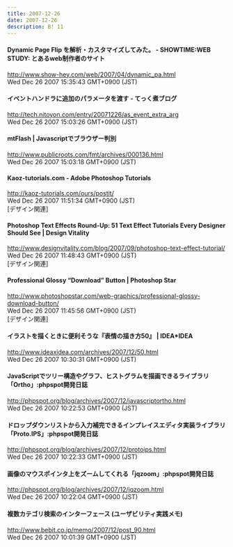 ```yaml
---
title: 2007-12-26
date: 2007-12-26
description: B! 11
---
```


#### Dynamic Page Flip を解析・カスタマイズしてみた。 - SHOWTIME:WEB STUDY: とあるweb制作者のサイト
http://www.show-hey.com/web/2007/04/dynamic_pa.html<br>
Wed Dec 26 2007 15:35:43 GMT+0900 (JST)<br>


#### イベントハンドラに追加のパラメータを渡す - てっく煮ブログ
http://tech.nitoyon.com/entry/20071226/as_event_extra_arg<br>
Wed Dec 26 2007 15:03:26 GMT+0900 (JST)<br>


#### mtFlash | Javascriptでブラウザー判別
http://www.publicroots.com/fmt/archives/000136.html<br>
Wed Dec 26 2007 15:03:18 GMT+0900 (JST)<br>


#### Kaoz-tutorials.com - Adobe Photoshop Tutorials
http://kaoz-tutorials.com/ours/postit/<br>
Wed Dec 26 2007 11:51:34 GMT+0900 (JST)<br>
[デザイン関連]


#### Photoshop Text Effects Round-Up: 51 Text Effect Tutorials Every Designer Should See | Design Vitality
http://www.designvitality.com/blog/2007/09/photoshop-text-effect-tutorial/<br>
Wed Dec 26 2007 11:48:43 GMT+0900 (JST)<br>
[デザイン関連]


#### Professional Glossy “Download” Button | Photoshop Star
http://www.photoshopstar.com/web-graphics/professional-glossy-download-button/<br>
Wed Dec 26 2007 11:45:56 GMT+0900 (JST)<br>
[デザイン関連]


#### イラストを描くときに便利そうな『表情の描き方50』 | IDEA*IDEA
http://www.ideaxidea.com/archives/2007/12/50.html<br>
Wed Dec 26 2007 10:30:31 GMT+0900 (JST)<br>


#### JavaScriptでツリー構造やグラフ、ヒストグラムを描画できるライブラリ「Ortho」:phpspot開発日誌
http://phpspot.org/blog/archives/2007/12/javascriptortho.html<br>
Wed Dec 26 2007 10:22:53 GMT+0900 (JST)<br>


#### ドロップダウンリストから入力補完できるインプレイスエディタ実装ライブラリ「Proto.IPS」:phpspot開発日誌
http://phpspot.org/blog/archives/2007/12/protoips.html<br>
Wed Dec 26 2007 10:22:33 GMT+0900 (JST)<br>


#### 画像のマウスポインタ上をズームしてくれる「jqzoom」:phpspot開発日誌
http://phpspot.org/blog/archives/2007/12/jqzoom.html<br>
Wed Dec 26 2007 10:22:04 GMT+0900 (JST)<br>


#### 複数カテゴリ検索のインターフェース (ユーザビリティ実践メモ)
http://www.bebit.co.jp/memo/2007/12/post_90.html<br>
Wed Dec 26 2007 10:01:39 GMT+0900 (JST)<br>


